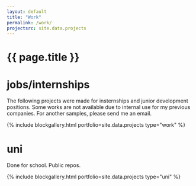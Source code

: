 ```yaml
---
layout: default
title: "Work"
permalink: /work/
projectsrc: site.data.projects
---
```

# {{ page.title }}
# jobs/internships
The following projects were made for insternships and junior development positions.
Some works are not available due to internal use for my previous companies.
For another samples, please send me an email.

<div class="gallery-block">
  {% include blockgallery.html portfolio=site.data.projects type="work" %}
</div>

# uni
Done for school. Public repos.

<div class="gallery-block">
  {% include blockgallery.html portfolio=site.data.projects type="uni" %}
</div>
